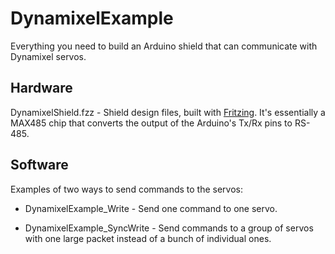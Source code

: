# DynamixelExample

Everything you need to build an Arduino shield that can communicate with Dynamixel servos.


## Hardware

DynamixelShield.fzz - Shield design files, built with [Fritzing](http://fritzing.org). It's essentially a MAX485 chip that converts the output of the Arduino's Tx/Rx pins to RS-485.


## Software
Examples of two ways to send commands to the servos:

* DynamixelExample_Write - Send one command to one servo. 

* DynamixelExample_SyncWrite - Send commands to a group of servos with one large packet instead of a bunch of individual ones.